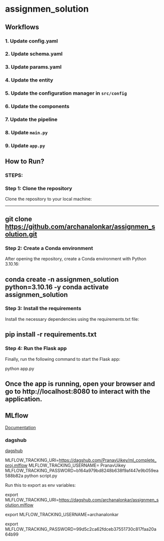 # assignmen_solution


## Workflows

### 1. Update config.yaml

### 2. Update schema.yaml

### 3. Update params.yaml

### 4. Update the entity

### 5. Update the configuration manager in `src/config`

### 6. Update the components

### 7. Update the pipeline

### 8. Update `main.py`

### 9. Update `app.py`

## How to Run?

### STEPS:

### Step 1: Clone the repository
Clone the repository to your local machine:

---
git clone https://github.com/archanalonkar/assignmen_solution.git
-----
### Step 2: Create a Conda environment

After opening the repository, create a Conda environment with Python 3.10.16:

conda create -n assignmen_solution python=3.10.16 -y
conda activate assignmen_solution
----
### Step 3: Install the requirements

Install the necessary dependencies using the requirements.txt file:

pip install -r requirements.txt
----
### Step 4: Run the Flask app

Finally, run the following command to start the Flask app:

python app.py

Once the app is running, open your browser and go to http://localhost:8080 to interact with the application.
-----

## MLflow

[Documentation](https://mlflow.org/docs/latest/index.html)


### dagshub

[dagshub](https://dagshub.com/dashboard)

MLFLOW_TRACKING_URI=https://dagshub.com/PranavUikey/ml_complete_proj.mlflow
MLFLOW_TRACKING_USERNAME= PranavUikey
MLFLOW_TRACKING_PASSWORD=b164a979bd8248b638f9af447e9b059ea588b82a
python script.py

Run this to export as env variables:

export MLFLOW_TRACKING_URI=https://dagshub.com/archanalonkar/assignmen_solution.mlflow

export MLFLOW_TRACKING_USERNAME=archanalonkar 

export MLFLOW_TRACKING_PASSWORD=99d5c2ca62fdceb37551730c817faa20a64b99
